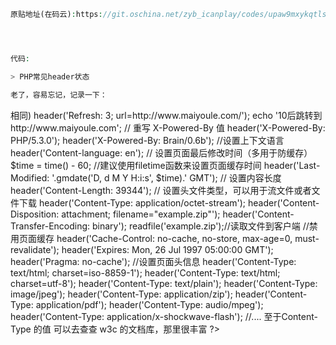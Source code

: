 ```php
原贴地址(在码云):https://git.oschina.net/zyb_icanplay/codes/upaw9mxykqtls7n1dr5fe93




代码:

> PHP常见header状态

老了，容易忘记，记录一下：

```
<?php  
    //200 正常状态  
    header('HTTP/1.1 200 OK');  
      
    // 301 永久重定向，记得在后面要加重定向地址 Location:$url  
    header('HTTP/1.1 301 Moved Permanently');  
      
    // 重定向，其实就是302 暂时重定向  
    header('Location: http://www.maiyoule.com/');  
      
    // 设置页面304 没有修改  
    header('HTTP/1.1 304 Not Modified');  
      
    // 显示登录框，  
    header('HTTP/1.1 401 Unauthorized');  
    header('WWW-Authenticate: Basic realm="登录信息"');  
    echo '显示的信息！';  
      
    // 403 禁止访问  
    header('HTTP/1.1 403 Forbidden');  
       
    // 404 错误  
    header('HTTP/1.1 404 Not Found');  
      
    // 500 服务器错误  
    header('HTTP/1.1 500 Internal Server Error');  
       
    // 3秒后重定向指定地址(也就是刷新到新页面与 <meta http-equiv="refresh" content="10;http://www.maiyoule.com/ /> 相同)  
    header('Refresh: 3; url=http://www.maiyoule.com/');  
    echo '10后跳转到http://www.maiyoule.com';  
       
    // 重写 X-Powered-By 值  
    header('X-Powered-By: PHP/5.3.0');  
    header('X-Powered-By: Brain/0.6b');  
       
    //设置上下文语言  
    header('Content-language: en');  
       
    // 设置页面最后修改时间（多用于防缓存）  
    $time = time() - 60; //建议使用filetime函数来设置页面缓存时间  
    header('Last-Modified: '.gmdate('D, d M Y H:i:s', $time).' GMT');  
      
    // 设置内容长度  
    header('Content-Length: 39344');  
       
    // 设置头文件类型，可以用于流文件或者文件下载  
    header('Content-Type: application/octet-stream');  
    header('Content-Disposition: attachment; filename="example.zip"');   
    header('Content-Transfer-Encoding: binary');  
    readfile('example.zip');//读取文件到客户端  
       
    //禁用页面缓存  
    header('Cache-Control: no-cache, no-store, max-age=0, must-revalidate');  
    header('Expires: Mon, 26 Jul 1997 05:00:00 GMT');   
    header('Pragma: no-cache');  
       
    //设置页面头信息  
    header('Content-Type: text/html; charset=iso-8859-1');  
    header('Content-Type: text/html; charset=utf-8');  
    header('Content-Type: text/plain');   
    header('Content-Type: image/jpeg');   
    header('Content-Type: application/zip');   
    header('Content-Type: application/pdf');   
    header('Content-Type: audio/mpeg');  
    header('Content-Type: application/x-shockwave-flash');   
    //.... 至于Content-Type 的值 可以去查查 w3c 的文档库，那里很丰富  
?>
```






```